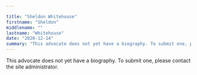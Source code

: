 ```yaml
---

title: "Sheldon Whitehouse"
firstname: "Sheldon"
middlename: ""
lastname: "Whitehouse"
date: "2020-12-14"
summary: "This advocate does not yet have a biography. To submit one, please contact the site administrator."
---
```

This advocate does not yet have a biography. To submit one, please contact the site administrator.

